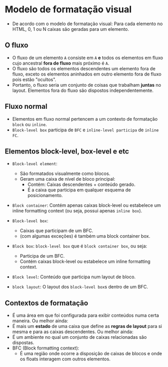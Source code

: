 # Modelo de formatação visual

- De acordo com o modelo de formatação visual: Para cada elemento no HTML, 0, 1 ou N caixas são geradas para um elemento.

## O fluxo

- O fluxo de um elemento `A` consiste em `A` **e** todos os elementos em fluxo cujo ancestral **fora de fluxo** mais próximo é `A`.
- O fluxo são todos os elementos descendentes um elemento fora de fluxo, exceto os elementos aninhados em outro elemento fora de fluxo pois estão "ocultos".
- Portanto, o fluxo seria um conjunto de coisas que trabalham **juntas** no layout. Elementos fora do fluxo são dispostos independentemente.

## Fluxo normal

- Elementos em fluxo normal pertencem a um contexto de formatação `block` ou `inline`.
- `Block-level box` participa de `BFC` e `inline-level participa` de `inline FC`.

## Elementos block-level, box-level e etc

- `Block-level element`:
  - São formatados visualmente como blocos.
  - Geram uma caixa de nível de bloco principal:
    - Contém: Caixas descendentes + conteúdo gerado.
    - É a caixa que participa em qualquer esquema de posicionamento.
- `Block container`: Contém apenas caixas block-level ou estabelece um inline formatting context (ou seja, possui apenas `inline box`).
- `Block-level box`:
  - Caixas que participam de um BFC.
  - (com algumas exceções) é também uma block container box.
- `Block box`: `block-level box` que é `block container box`, ou seja:
  - Participa de um BFC.
  - Contém caixas block-level ou estabelece um inline formatting context.

- `Block level`: Conteúdo que participa num layout de bloco.
- `block layout`: O layout dos `block-level box`s dentro de um BFC.

## Contextos de formatação

- É uma área em que foi configurada para exibir conteúdos numa certa maneira. Ou melhor ainda:
- É mais um **estado** de uma caixa que define as **regras de layout** para si mesma e para as caixas descendentes. Ou melhor ainda:
- É um ambiente no qual um conjunto de caixas relacionadas são dispostas.
- BFC (Block formatting context):
  - É uma região onde ocorre a disposição de caixas de blocos e onde os floats interagem com outros elementos.
